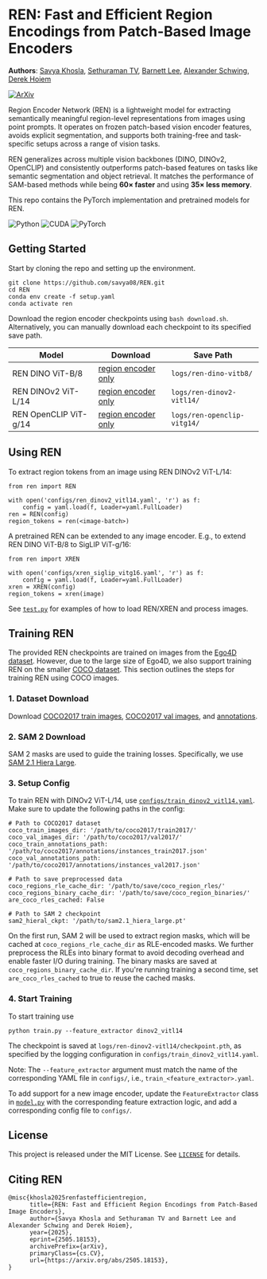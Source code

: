 # REN: Fast and Efficient Region Encodings from Patch-Based Image Encoders
**Authors**: [Savya Khosla](https://savya08.github.io/), [Sethuraman TV](https://github.com/sethuramanio), [Barnett Lee](https://barnettlee.com/), [Alexander Schwing](https://www.alexander-schwing.de/), [Derek Hoiem](https://dhoiem.cs.illinois.edu/)

[![ArXiv](https://img.shields.io/badge/arXiv-Paper-b31b1b.svg)](https://arxiv.org/abs/2505.18153)


Region Encoder Network (REN) is a lightweight model for extracting semantically meaningful region-level representations from images using point prompts. It operates on frozen patch-based vision encoder features, avoids explicit segmentation, and supports both training-free and task-specific setups across a range of vision tasks.

REN generalizes across multiple vision backbones (DINO, DINOv2, OpenCLIP) and consistently outperforms patch-based features on tasks like semantic segmentation and object retrieval. It matches the performance of SAM-based methods while being **60× faster** and using **35× less memory**.

This repo contains the PyTorch implementation and pretrained models for REN.

![Python](https://img.shields.io/badge/Python-3.10-blue.svg)
![CUDA](https://img.shields.io/badge/CUDA-12.4-green.svg)
![PyTorch](https://img.shields.io/badge/PyTorch-2.5-orange.svg)



## Getting Started
Start by cloning the repo and setting up the environment.

```
git clone https://github.com/savya08/REN.git
cd REN
conda env create -f setup.yaml
conda activate ren
```

Download the region encoder checkpoints using `bash download.sh`. Alternatively, you can manually download each checkpoint to its specified save path.

| Model                 | Download                | Save Path                   |
|-----------------------|-------------------------|-----------------------------|
| REN DINO ViT-B/8      | [region encoder only](https://huggingface.co/savyak2/ren-dino-vitb8/resolve/main/checkpoint.pth)      | `logs/ren-dino-vitb8/`      |
| REN DINOv2 ViT-L/14   | [region encoder only](https://huggingface.co/savyak2/ren-dinov2-vitl14/resolve/main/checkpoint.pth)   | `logs/ren-dinov2-vitl14/`   |
| REN OpenCLIP ViT-g/14 | [region encoder only](https://huggingface.co/savyak2/ren-openclip-vitg14/resolve/main/checkpoint.pth) | `logs/ren-openclip-vitg14/` |


## Using REN
To extract region tokens from an image using REN DINOv2 ViT-L/14:

```
from ren import REN

with open('configs/ren_dinov2_vitl14.yaml', 'r') as f:
    config = yaml.load(f, Loader=yaml.FullLoader)
ren = REN(config)
region_tokens = ren(<image-batch>)
```

A pretrained REN can be extended to any image encoder. E.g., to extend REN DINO ViT-B/8 to SigLIP ViT-g/16:

```
from ren import XREN

with open('configs/xren_siglip_vitg16.yaml', 'r') as f:
    config = yaml.load(f, Loader=yaml.FullLoader)
xren = XREN(config)
region_tokens = xren(image)
```

See [`test.py`](test.py) for examples of how to load REN/XREN and process images.


## Training REN
The provided REN checkpoints are trained on images from the [Ego4D dataset](https://ego4d-data.org/docs/start-here/#download-data). However, due to the large size of Ego4D, we also support training REN on the smaller [COCO dataset](https://cocodataset.org/#home). This section outlines the steps for training REN using COCO images.


### 1. Dataset Download
Download [COCO2017 train images](http://images.cocodataset.org/zips/train2017.zip), [COCO2017 val images](http://images.cocodataset.org/zips/val2017.zip), and [annotations](http://images.cocodataset.org/annotations/annotations_trainval2017.zip).


### 2. SAM 2 Download
SAM 2 masks are used to guide the training losses. Specifically, we use [SAM 2.1 Hiera Large](https://dl.fbaipublicfiles.com/segment_anything_2/092824/sam2.1_hiera_large.pt).


### 3. Setup Config
To train REN with DINOv2 ViT-L/14, use [`configs/train_dinov2_vitl14.yaml`](configs/train_dinov2_vitl14.yaml). Make sure to update the following paths in the config:
```
# Path to COCO2017 dataset
coco_train_images_dir: '/path/to/coco2017/train2017/'
coco_val_images_dir: '/path/to/coco2017/val2017/'
coco_train_annotations_path: '/path/to/coco2017/annotations/instances_train2017.json'
coco_val_annotations_path: '/path/to/coco2017/annotations/instances_val2017.json'

# Path to save preprocessed data
coco_regions_rle_cache_dir: '/path/to/save/coco_region_rles/'
coco_regions_binary_cache_dir: '/path/to/save/coco_region_binaries/'
are_coco_rles_cached: False

# Path to SAM 2 checkpoint
sam2_hieral_ckpt: '/path/to/sam2.1_hiera_large.pt'
```
On the first run, SAM 2 will be used to extract region masks, which will be cached at `coco_regions_rle_cache_dir` as RLE-encoded masks. We further preprocess the RLEs into binary format to avoid decoding overhead and enable faster I/O during training. The binary masks are saved at `coco_regions_binary_cache_dir`. If you're running training a second time, set `are_coco_rles_cached` to true to reuse the cached masks.


### 4. Start Training
To start training use
```
python train.py --feature_extractor dinov2_vitl14
```
The checkpoint is saved at `logs/ren-dinov2-vitl14/checkpoint.pth`, as specified by the logging configuration in `configs/train_dinov2_vitl14.yaml`.

Note: The `--feature_extractor` argument must match the name of the corresponding YAML file in `configs/`, i.e., `train_<feature_extractor>.yaml`.

To add support for a new image encoder, update the `FeatureExtractor` class in [`model.py`](https://github.com/savya08/REN/blob/aee7645608dba43a16241ad081a991e5b376d66d/model.py#L16) with the corresponding feature extraction logic, and add a corresponding config file to `configs/`.


## License
This project is released under the MIT License. See [`LICENSE`](LICENSE) for details.


## Citing REN
```
@misc{khosla2025renfastefficientregion,
      title={REN: Fast and Efficient Region Encodings from Patch-Based Image Encoders}, 
      author={Savya Khosla and Sethuraman TV and Barnett Lee and Alexander Schwing and Derek Hoiem},
      year={2025},
      eprint={2505.18153},
      archivePrefix={arXiv},
      primaryClass={cs.CV},
      url={https://arxiv.org/abs/2505.18153}, 
}
```
